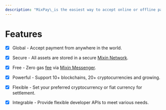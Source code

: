 ```yaml
---
description: "MixPay\_is the easiest way to accept online or offline payments in various cryptocurrencies."
---
```


# Features

* [x] Global - Accept payment from anywhere in the world.
* [x] Secure - All assets are stored in a secure [Mixin Network](https://mixin.one/snapshots).
* [x] Free - Zero gas [fee](fees.md) via [Mixin Messenger](https://mixin.one/messenger).
* [x] Powerful - Support 10+ blockchains, 20+ cryptocurrencies and growing.
* [x] Flexible - Set your preferred cryptocurrency or fiat currency for settlement.
* [x] Integrable - Provide flexible developer APIs to meet various needs.

